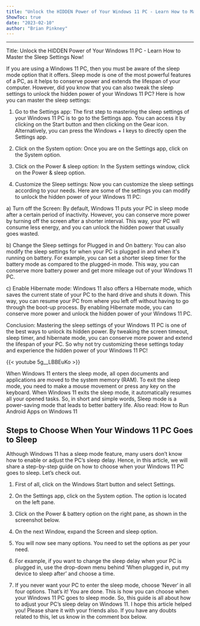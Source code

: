 ```yaml
---
title: "Unlock the HIDDEN Power of Your Windows 11 PC - Learn How to Master the Sleep Settings Now!"
ShowToc: true 
date: "2023-02-10"
author: "Brian Pinkney"
---
```

*****
Title: Unlock the HIDDEN Power of Your Windows 11 PC - Learn How to Master the Sleep Settings Now!

If you are using a Windows 11 PC, then you must be aware of the sleep mode option that it offers. Sleep mode is one of the most powerful features of a PC, as it helps to conserve power and extends the lifespan of your computer. However, did you know that you can also tweak the sleep settings to unlock the hidden power of your Windows 11 PC? Here is how you can master the sleep settings:

1. Go to the Settings app:
The first step to mastering the sleep settings of your Windows 11 PC is to go to the Settings app. You can access it by clicking on the Start button and then clicking on the Gear icon. Alternatively, you can press the Windows + I keys to directly open the Settings app.

2. Click on the System option:
Once you are on the Settings app, click on the System option.

3. Click on the Power & sleep option:
In the System settings window, click on the Power & sleep option.

4. Customize the Sleep settings:
Now you can customize the sleep settings according to your needs. Here are some of the settings you can modify to unlock the hidden power of your Windows 11 PC:

a) Turn off the Screen:
By default, Windows 11 puts your PC in sleep mode after a certain period of inactivity. However, you can conserve more power by turning off the screen after a shorter interval. This way, your PC will consume less energy, and you can unlock the hidden power that usually goes wasted.

b) Change the Sleep settings for Plugged in and On battery:
You can also modify the sleep settings for when your PC is plugged in and when it's running on battery. For example, you can set a shorter sleep timer for the battery mode as compared to the plugged-in mode. This way, you can conserve more battery power and get more mileage out of your Windows 11 PC.

c) Enable Hibernate mode:
Windows 11 also offers a Hibernate mode, which saves the current state of your PC to the hard drive and shuts it down. This way, you can resume your PC from where you left off without having to go through the boot-up process. By enabling Hibernate mode, you can conserve more power and unlock the hidden power of your Windows 11 PC.

Conclusion:
Mastering the sleep settings of your Windows 11 PC is one of the best ways to unlock its hidden power. By tweaking the screen timeout, sleep timer, and hibernate mode, you can conserve more power and extend the lifespan of your PC. So why not try customizing these settings today and experience the hidden power of your Windows 11 PC!

{{< youtube 5g__LBBEuKo >}} 



When Windows 11 enters the sleep mode, all open documents and applications are moved to the system memory (RAM). To exit the sleep mode, you need to make a mouse movement or press any key on the keyboard.
When Windows 11 exits the sleep mode, it automatically resumes all your opened tasks. So, in short and simple words, Sleep mode is a power-saving mode that leads to better battery life.
Also read: How to Run Android Apps on Windows 11 

 
## Steps to Choose When Your Windows 11 PC Goes to Sleep


Although Windows 11 has a sleep mode feature, many users don’t know how to enable or adjust the PC’s sleep delay.
Hence, in this article, we will share a step-by-step guide on how to choose when your Windows 11 PC goes to sleep. Let’s check out.
1. First of all, click on the Windows Start button and select Settings.

2. On the Settings app, click on the System option. The option is located on the left pane.

3. Click on the Power & battery option on the right pane, as shown in the screenshot below.

4. On the next Window, expand the Screen and sleep option.

5. You will now see many options. You need to set the options as per your need.

6. For example, if you want to change the sleep delay when your PC is plugged in, use the drop-down menu behind ‘When plugged in, put my device to sleep after’ and choose a time.

7. If you never want your PC to enter the sleep mode, choose ‘Never‘ in all four options.
That’s it! You are done. This is how you can choose when your Windows 11 PC goes to sleep mode.
So, this guide is all about how to adjust your PC’s sleep delay on Windows 11. I hope this article helped you! Please share it with your friends also. If you have any doubts related to this, let us know in the comment box below.




